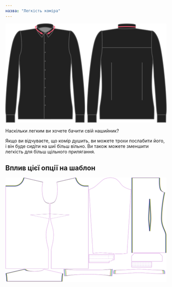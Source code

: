 ```yaml
---
назва: "Легкість коміра"
---
```


![Легкість нашийника](collarease.svg)

Наскільки легким ви хочете бачити свій нашийник?

Якщо ви відчуваєте, що комір душить, ви можете трохи послабити його, і він буде сидіти на шиї більш вільно. Ви також можете зменшити легкість для більш щільного прилягання.

## Вплив цієї опції на шаблон

![На цьому зображенні показано вплив цієї опції шляхом накладання декількох варіантів, які мають різне значення для цієї опції](simone_collarease_sample.svg "Вплив цієї опції на шаблон")
